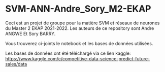 # SVM-ANN-Andre_Sory_M2-EKAP
Ceci est un projet de groupe pour la matière SVM et réseaux de neurones du Master 2 EKAP 2021-2022. Les auteurs de ce repository sont Andre ANGWE Et Sory BARRY.

Vous trouverez ci-joints le notebook et les bases de données utilisées. 

Les bases de données ont été téléchargé via ce lien kaggle: https://www.kaggle.com/c/competitive-data-science-predict-future-sales/data
